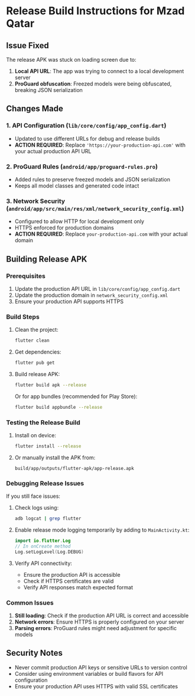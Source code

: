 # Release Build Instructions for Mzad Qatar

## Issue Fixed
The release APK was stuck on loading screen due to:
1. **Local API URL**: The app was trying to connect to a local development server
2. **ProGuard obfuscation**: Freezed models were being obfuscated, breaking JSON serialization

## Changes Made

### 1. API Configuration (`lib/core/config/app_config.dart`)
- Updated to use different URLs for debug and release builds
- **ACTION REQUIRED**: Replace `'https://your-production-api.com'` with your actual production API URL

### 2. ProGuard Rules (`android/app/proguard-rules.pro`)
- Added rules to preserve freezed models and JSON serialization
- Keeps all model classes and generated code intact

### 3. Network Security (`android/app/src/main/res/xml/network_security_config.xml`)
- Configured to allow HTTP for local development only
- HTTPS enforced for production domains
- **ACTION REQUIRED**: Replace `your-production-api.com` with your actual domain

## Building Release APK

### Prerequisites
1. Update the production API URL in `lib/core/config/app_config.dart`
2. Update the production domain in `network_security_config.xml`
3. Ensure your production API supports HTTPS

### Build Steps

1. Clean the project:
   ```bash
   flutter clean
   ```

2. Get dependencies:
   ```bash
   flutter pub get
   ```

3. Build release APK:
   ```bash
   flutter build apk --release
   ```

   Or for app bundles (recommended for Play Store):
   ```bash
   flutter build appbundle --release
   ```

### Testing the Release Build

1. Install on device:
   ```bash
   flutter install --release
   ```

2. Or manually install the APK from:
   ```
   build/app/outputs/flutter-apk/app-release.apk
   ```

### Debugging Release Issues

If you still face issues:

1. Check logs using:
   ```bash
   adb logcat | grep flutter
   ```

2. Enable release mode logging temporarily by adding to `MainActivity.kt`:
   ```kotlin
   import io.flutter.Log
   // In onCreate method
   Log.setLogLevel(Log.DEBUG)
   ```

3. Verify API connectivity:
   - Ensure the production API is accessible
   - Check if HTTPS certificates are valid
   - Verify API responses match expected format

### Common Issues

1. **Still loading**: Check if the production API URL is correct and accessible
2. **Network errors**: Ensure HTTPS is properly configured on your server
3. **Parsing errors**: ProGuard rules might need adjustment for specific models

## Security Notes

- Never commit production API keys or sensitive URLs to version control
- Consider using environment variables or build flavors for API configuration
- Ensure your production API uses HTTPS with valid SSL certificates
